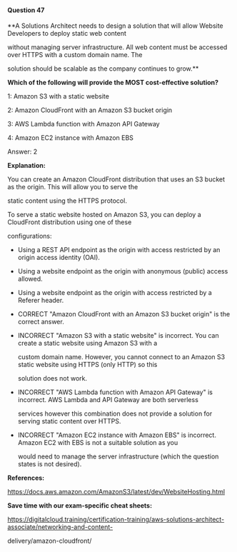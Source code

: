 #### Question  47


**A Solutions Architect needs to design a solution that will allow Website Developers to deploy static web content

without managing server infrastructure. All web content must be accessed over HTTPS with a custom domain name. The

solution should be scalable as the company continues to grow.**


**Which of the following will provide the MOST cost-effective solution?**


1: Amazon S3 with a static website


2: Amazon CloudFront with an Amazon S3 bucket origin


3: AWS Lambda function with Amazon API Gateway


4: Amazon EC2 instance with Amazon EBS


Answer: 2


**Explanation:**


You can create an Amazon CloudFront distribution that uses an S3 bucket as the origin. This will allow you to serve the

static content using the HTTPS protocol.


To serve a static website hosted on Amazon S3, you can deploy a CloudFront distribution using one of these

configurations:


- Using a REST API endpoint as the origin with access restricted by an origin access identity (OAI).

- Using a website endpoint as the origin with anonymous (public) access allowed.

- Using a website endpoint as the origin with access restricted by a Referer header.


- CORRECT "Amazon CloudFront with an Amazon S3 bucket origin" is the correct answer.


- INCORRECT "Amazon S3 with a static website" is incorrect. You can create a static website using Amazon S3 with a

  custom domain name. However, you cannot connect to an Amazon S3 static website using HTTPS (only HTTP) so this

  solution does not work.


- INCORRECT "AWS Lambda function with Amazon API Gateway" is incorrect. AWS Lambda and API Gateway are both serverless

  services however this combination does not provide a solution for serving static content over HTTPS.


- INCORRECT "Amazon EC2 instance with Amazon EBS" is incorrect. Amazon EC2 with EBS is not a suitable solution as you

  would need to manage the server infrastructure (which the question states is not desired).


**References:**


https://docs.aws.amazon.com/AmazonS3/latest/dev/WebsiteHosting.html


**Save time with our exam-specific cheat sheets:**


https://digitalcloud.training/certification-training/aws-solutions-architect-associate/networking-and-content-

delivery/amazon-cloudfront/

